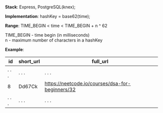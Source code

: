 __Stack__: Express, PostgreSQL(knex);  

__Implementation__: hashKey = base62(time);  

__Range__: TIME_BEGIN < time < TIME_BEGIN + n ^ 62  

TIME_BEGIN - time begin (in milliseconds)  
n - maximum number of characters in a hashKey  

__Example__:  

|id|short_url|full_url|
|--|-----|-----|
|. . .|. . .|. . .|
|8|Dd67Ck|https://neetcode.io/courses/dsa-for-beginners/32
|. . .|. . .|. . .|
